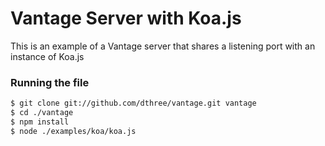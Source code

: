 # Vantage Server with Koa.js

This is an example of a Vantage server that shares a listening port with an instance of Koa.js
 
### Running the file

```bash
$ git clone git://github.com/dthree/vantage.git vantage
$ cd ./vantage
$ npm install
$ node ./examples/koa/koa.js
```

